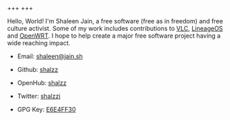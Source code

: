 +++
+++

Hello, World! I'm Shaleen Jain, a free software (free as in freedom) and free culture activist.
Some of my work includes contributions to [VLC][3], [LineageOS][4] and [OpenWRT][5].
I hope to help create a major free software project having a wide reaching impact.

* Email: [shaleen@jain.sh](mailto:shaleen@jain.sh)

* Github: [shalzz](https://github/shalzz)

* OpenHub: [shalzz][openhub]

* Twitter: [shalzzj](https://twitter.com/shalzzj)

* GPG Key: [E6E4FF30][1]

[1]: https://keyserver.ubuntu.com/pks/lookup?op=vindex&search=shaleen.jain95@gmail.com&fingerprint=on
[2]: http://pgp.mit.edu/pks/lookup?op=vindex&fingerprint=on&search=0x27B7EB19E6E4FF30
[3]: https://www.videolan.org/vlc/
[4]: https://lineageos.org/
[5]: https://openwrt.org/
[openhub]: https://www.openhub.net/accounts/shalzz
